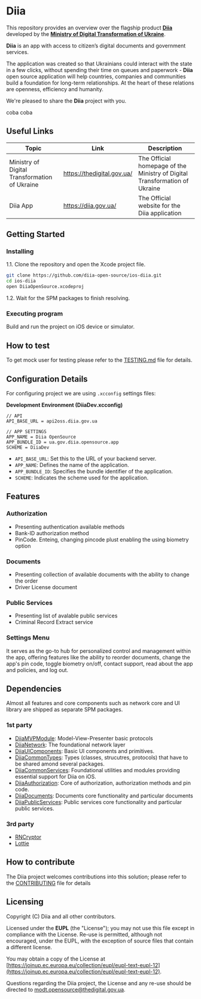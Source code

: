 # Diia


This repository provides an overview over the flagship product [**Diia**](https://diia.gov.ua/) developed by the [**Ministry of Digital Transformation of Ukraine**](https://thedigital.gov.ua/).
 
**Diia** is an app with access to citizen’s digital documents and government services.
 
The application was created so that Ukrainians could interact with the state in a few clicks, without spending their time on queues and paperwork - **Diia** open source application will help countries, companies and communities build a foundation for long-term relationships. At the heart of these relations are openness, efficiency and humanity.
 
We're pleased to share the **Diia** project with you.


coba coba

## Useful Links

|Topic|Link|Description|
|--|--|--|
|Ministry of Digital Transformation of Ukraine|https://thedigital.gov.ua/|The Official homepage of the Ministry of Digital Transformation of Ukraine| 
|Diia App|https://diia.gov.ua/|The Official website for the Diia application

## Getting Started

### Installing

1.1. Clone the repository and open the Xcode project file.

```bash
git clone https://github.com/diia-open-source/ios-diia.git
cd ios-diia
open DiiaOpenSource.xcodeproj
```
1.2. Wait for the SPM packages to finish resolving. 

### Executing program

Build and run the project on iOS device or simulator.

## How to test

To get mock user for testing please refer to the [TESTING.md](https://github.com/diia-open-source/diia-setup-howto/blob/main/TESTING.md) file for details.

## Configuration Details

For configuring project we are using `.xcconfig` settings files:

__Development Environment (DiiaDev.xcconfig)__
```text
// API
API_BASE_URL = api2oss.diia.gov.ua

// APP SETTINGS
APP_NAME = Diia OpenSource
APP_BUNDLE_ID = ua.gov.diia.opensource.app
SCHEME = DiiaDev
```

- `API_BASE_URL`: Set this to the URL of your backend server.
- `APP_NAME`: Defines the name of the application.
- `APP_BUNDLE_ID`: Specifies the bundle identifier of the application.
- `SCHEME`: Indicates the scheme used for the application.

## Features

### Authorization
- Presenting authentication available methods
- Bank-ID authorization method
- PinCode. Enteing, changing pincode plust enabling the using biometry option
  
### Documents
- Presenting collection of available documents with the ability to change the order
- Driver License document

### Public Services
- Presenting list of avalable public services
- Criminal Record Extract service

### Settings Menu
It serves as the go-to hub for personalized control and management within the app, offering features like the ability to reorder documents, change the app's pin code, toggle biometry on/off, contact support, read about the app and policies, and log out.

## Dependencies

Almost all features and core components such as network core and UI library are shipped as separate SPM packages.

### 1st party

* [DiiaMVPModule](https://github.com/diia-open-source/ios-mvpmodule.git): Model-View-Presenter basic protocols
* [DiiaNetwork](https://github.com/diia-open-source/ios-network.git): The foundational network layer
* [DiiaUIComponents](https://github.com/diia-open-source/ios-uicomponents.git): Basic UI components and primitives.
* [DiiaCommonTypes](https://github.com/diia-open-source/ios-commontypes.git): Types (classes, strucutres, protocols) that have to be shared amond several packages.
* [DiiaCommonServices](https://github.com/diia-open-source/ios-commonservices.git): Foundational utilities and modules providing essential support for Diia on iOS.
* [DiiaAuthorization](https://github.com/diia-open-source/ios-authorization.git): Core of authorization, authorization methods and pin code.
* [DiiaDocuments](https://github.com/diia-open-source/ios-documents.git): Documents core functionality and particular documents
* [DiiaPublicServices](https://github.com/diia-open-source/ios-publicservices.git): Public services core functionality and particular public services.

### 3rd party

* [RNCryptor](https://github.com/RNCryptor/RNCryptor.git)
* [Lottie](https://github.com/airbnb/lottie-spm.git)

## How to contribute

The Diia project welcomes contributions into this solution; please refer to the [CONTRIBUTING](./CONTRIBUTING.md) file for details

## Licensing

Copyright (C) Diia and all other contributors.

Licensed under the  **EUPL**  (the "License"); you may not use this file except in compliance with the License. Re-use is permitted, although not encouraged, under the EUPL, with the exception of source files that contain a different license.

You may obtain a copy of the License at  [https://joinup.ec.europa.eu/collection/eupl/eupl-text-eupl-12](https://joinup.ec.europa.eu/collection/eupl/eupl-text-eupl-12).

Questions regarding the Diia project, the License and any re-use should be directed to [modt.opensource@thedigital.gov.ua](mailto:modt.opensource@thedigital.gov.ua).
